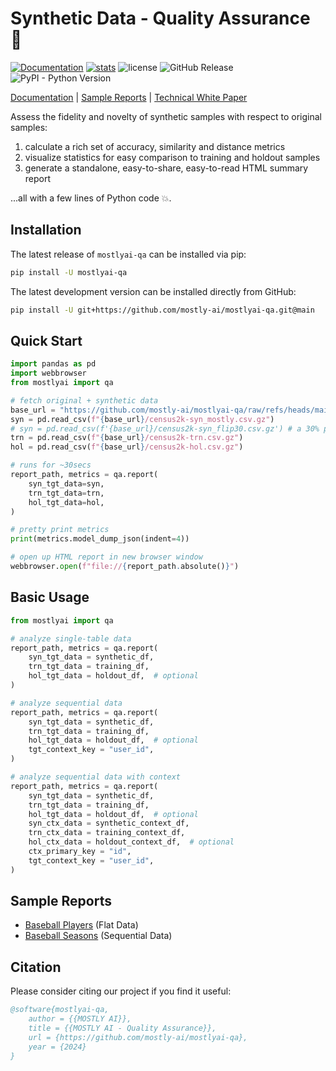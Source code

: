# Synthetic Data - Quality Assurance 🔎

[![Documentation](https://img.shields.io/badge/docs-latest-green)](https://mostly-ai.github.io/mostlyai-qa/) [![stats](https://pepy.tech/badge/mostlyai-qa)](https://pypi.org/project/mostlyai-qa/) ![license](https://img.shields.io/github/license/mostly-ai/mostlyai-qa) ![GitHub Release](https://img.shields.io/github/v/release/mostly-ai/mostlyai-qa) ![PyPI - Python Version](https://img.shields.io/pypi/pyversions/mostlyai-qa)

[Documentation](https://mostly-ai.github.io/mostlyai-qa/) | [Sample Reports](#sample-reports) | [Technical White Paper](https://raw.githubusercontent.com/mostly-ai/mostlyai-qa/refs/heads/main/docs/mostlyai-qa-technical-white-paper.pdf)

Assess the fidelity and novelty of synthetic samples with respect to original samples:

1. calculate a rich set of accuracy, similarity and distance metrics
2. visualize statistics for easy comparison to training and holdout samples
3. generate a standalone, easy-to-share, easy-to-read HTML summary report

...all with a few lines of Python code 💥.

## Installation

The latest release of `mostlyai-qa` can be installed via pip:

```bash
pip install -U mostlyai-qa
```

The latest development version can be installed directly from GitHub:

```bash
pip install -U git+https://github.com/mostly-ai/mostlyai-qa.git@main
```

## Quick Start

```python
import pandas as pd
import webbrowser
from mostlyai import qa

# fetch original + synthetic data
base_url = "https://github.com/mostly-ai/mostlyai-qa/raw/refs/heads/main/examples/quick-start"
syn = pd.read_csv(f"{base_url}/census2k-syn_mostly.csv.gz")
# syn = pd.read_csv(f'{base_url}/census2k-syn_flip30.csv.gz') # a 30% perturbation of trn
trn = pd.read_csv(f"{base_url}/census2k-trn.csv.gz")
hol = pd.read_csv(f"{base_url}/census2k-hol.csv.gz")

# runs for ~30secs
report_path, metrics = qa.report(
    syn_tgt_data=syn,
    trn_tgt_data=trn,
    hol_tgt_data=hol,
)

# pretty print metrics
print(metrics.model_dump_json(indent=4))

# open up HTML report in new browser window
webbrowser.open(f"file://{report_path.absolute()}")
```

## Basic Usage

```python
from mostlyai import qa

# analyze single-table data
report_path, metrics = qa.report(
    syn_tgt_data = synthetic_df,
    trn_tgt_data = training_df,
    hol_tgt_data = holdout_df,  # optional
)

# analyze sequential data
report_path, metrics = qa.report(
    syn_tgt_data = synthetic_df,
    trn_tgt_data = training_df,
    hol_tgt_data = holdout_df,  # optional
    tgt_context_key = "user_id",
)

# analyze sequential data with context
report_path, metrics = qa.report(
    syn_tgt_data = synthetic_df,
    trn_tgt_data = training_df,
    hol_tgt_data = holdout_df,  # optional
    syn_ctx_data = synthetic_context_df,
    trn_ctx_data = training_context_df,
    hol_ctx_data = holdout_context_df,  # optional
    ctx_primary_key = "id",
    tgt_context_key = "user_id",
)
```

## Sample Reports

* [Baseball Players](https://html-preview.github.io/?url=https://github.com/mostly-ai/mostlyai-qa/blob/main/examples/baseball-players.html) (Flat Data)
* [Baseball Seasons](https://html-preview.github.io/?url=https://github.com/mostly-ai/mostlyai-qa/blob/main/examples/baseball-seasons-with-context.html) (Sequential Data)

## Citation

Please consider citing our project if you find it useful:

```bibtex
@software{mostlyai-qa,
    author = {{MOSTLY AI}},
    title = {{MOSTLY AI - Quality Assurance}},
    url = {https://github.com/mostly-ai/mostlyai-qa},
    year = {2024}
}
```
